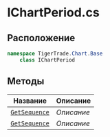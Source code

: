 
# IChartPeriod.cs
## Расположение
```csharp
namespace TigerTrade.Chart.Base  
    class IChartPeriod
```

## Методы
| Название | Описание |
| --- | --- |
| [`GetSequence`](./metody/GetSequence.md) | *Описание* |
| [`GetSequence`](./metody/GetSequence.md) | *Описание* |
